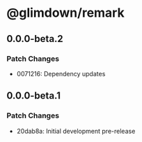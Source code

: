 # @glimdown/remark

## 0.0.0-beta.2

### Patch Changes

- 0071216: Dependency updates

## 0.0.0-beta.1

### Patch Changes

- 20dab8a: Initial development pre-release
